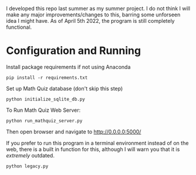 I developed this repo last summer as my summer project. I do not think I will make any major improvements/changes to this, barring some unforseen idea I might have. As of April 5th 2022, the program is still completely functional. 

# Configuration and Running
Install package requirements if not using Anaconda

`pip install -r requirements.txt`

Set up Math Quiz database (don't skip this step)

`python initialize_sqlite_db.py`

To Run Math Quiz Web Server:

`python run_mathquiz_server.py`

Then open browser and navigate to http://0.0.0.0:5000/


If you prefer to run this program in a terminal environment instead of on the web, there is a built in function for this, although I will warn you that it is *extremely* outdated. 

`python legacy.py`
